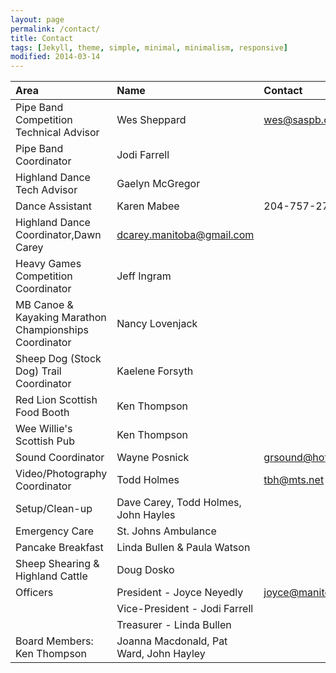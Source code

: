 ```yaml
---
layout: page
permalink: /contact/
title: Contact
tags: [Jekyll, theme, simple, minimal, minimalism, responsive]
modified: 2014-03-14
---
```


| Area | Name | Contact |
|:---------|:--------|:--------|
| Pipe Band Competition Technical Advisor| Wes Sheppard | <wes@saspb.com>
| Pipe Band Coordinator | Jodi Farrell |
| Highland Dance Tech Advisor | Gaelyn McGregor |
| Dance Assistant | Karen Mabee | 204-757-2772 |
| Highland Dance Coordinator,Dawn Carey | <dcarey.manitoba@gmail.com> |
| Heavy Games Competition Coordinator | Jeff Ingram |
| MB Canoe & Kayaking Marathon Championships Coordinator | Nancy Lovenjack |
| Sheep Dog (Stock Dog) Trail Coordinator | Kaelene Forsyth |
| Red Lion Scottish Food Booth | Ken Thompson |
| Wee Willie's Scottish Pub | Ken Thompson |
| Sound Coordinator | Wayne Posnick | <grsound@hotmail.com> |
| Video/Photography Coordinator | Todd Holmes | <tbh@mts.net> |
| Setup/Clean-up | Dave Carey, Todd Holmes, John Hayles |
| Emergency Care | St. Johns Ambulance |
| Pancake Breakfast | Linda Bullen & Paula Watson |
| Sheep Shearing &amp; Highland Cattle | Doug Dosko |
| Officers | President - Joyce Neyedly | <joyce@manitobahighlandgathering.org>
| | Vice-President - Jodi Farrell |
| | Treasurer - Linda Bullen |
| Board Members: Ken Thompson | Joanna Macdonald, Pat Ward, John Hayley |
